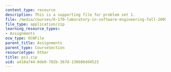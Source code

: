 ```yaml
---
content_type: resource
description: This is a supporting file for problem set 1.
file: /media/courses/6-170-laboratory-in-software-engineering-fall-2005/a410af440de0702b367d136606dd4523_ps1.zip
file_type: application/zip
learning_resource_types:
- Assignments
ocw_type: OCWFile
parent_title: Assignments
parent_type: CourseSection
resourcetype: Other
title: ps1.zip
uid: a410af44-0de0-702b-367d-136606dd4523
---
```

